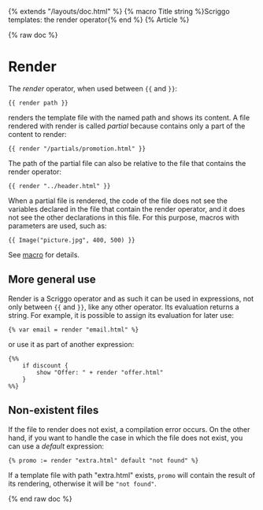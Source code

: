 {% extends "/layouts/doc.html" %}
{% macro Title string %}Scriggo templates: the render operator{% end %}
{% Article %}

{% raw doc %}

# Render

The _render_ operator, when used between `{{` and `}}`:

```scriggo
{{ render path }}
```

renders the template file with the named path and shows its content. A file rendered with render is called _partial_
because contains only a part of the content to render:

```scriggo
{{ render "/partials/promotion.html" }}
```

The path of the partial file can also be relative to the file that contains the render operator:

```scriggo
{{ render "../header.html" }}
```

When a partial file is rendered, the code of the file does not see the variables declared in the file that contain the
render operator, and it does not see the other declarations in this file. For this purpose, macros with parameters are
used, such as:

```scriggo
{{ Image("picture.jpg", 400, 500) }}
```

See [macro](macro) for details.

## More general use

Render is a Scriggo operator and as such it can be used in expressions, not only between `{{` and `}}`, like any other
operator. Its evaluation returns a string. For example, it is possible to assign its evaluation for later use:

```scriggo
{% var email = render "email.html" %}
```

or use it as part of another expression:

```scriggo
{%%
    if discount {
        show "Offer: " + render "offer.html"
    }
%%}
```

## Non-existent files

If the file to render does not exist, a compilation error occurs. On the other hand, if you want to handle the case in
which the file does not exist, you can use a _default_ expression:

```scriggo
{% promo := render "extra.html" default "not found" %}
```

If a template file with path "extra.html" exists, `promo` will contain the result of its rendering, otherwise it will be
`"not found"`.

{% end raw doc %}
